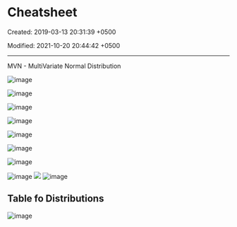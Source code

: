 # Cheatsheet

Created: 2019-03-13 20:31:39 +0500

Modified: 2021-10-20 20:44:42 +0500

---

MVN - MultiVariate Normal Distribution

![image](media/Cheatsheet-image1.png)

![image](media/Cheatsheet-image2.png)

![image](media/Cheatsheet-image3.png)

![image](media/Cheatsheet-image4.png)

![image](media/Cheatsheet-image5.png)

![image](media/Cheatsheet-image6.png)

![image](media/Cheatsheet-image7.png)

![image](media/Cheatsheet-image8.png)
![](media/Cheatsheet-image9.jpg)
![image](media/Cheatsheet-image10.jpg)
## Table fo Distributions

![image](media/Cheatsheet-image11.jpg)
